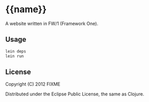 # {{name}}

A website written in FW/1 (Framework One). 

## Usage

```bash
lein deps
lein run
```

## License

Copyright (C) 2012 FIXME

Distributed under the Eclipse Public License, the same as Clojure.

